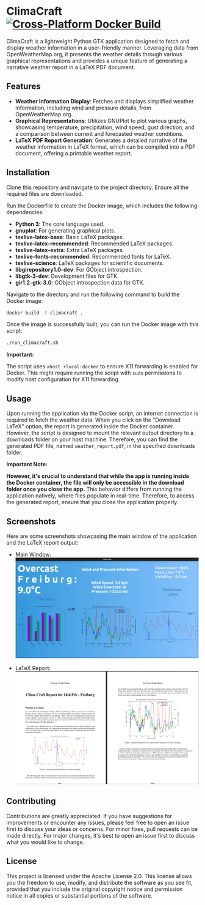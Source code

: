 # ClimaCraft [![Cross-Platform Docker Build](https://github.com/ashdriod/ClimaCraft/actions/workflows/main.yml/badge.svg)](https://github.com/ashdriod/ClimaCraft/actions/workflows/main.yml)

ClimaCraft is a lightweight Python GTK application designed to fetch and display weather information in a user-friendly manner. Leveraging data from OpenWeatherMap.org, it presents the weather details through various graphical representations and provides a unique feature of generating a narrative weather report in a LaTeX PDF document.

## Features

- **Weather Information Display**: Fetches and displays simplified weather information, including wind and pressure details, from OpenWeatherMap.org.
- **Graphical Representations**: Utilizes GNUPlot to plot various graphs, showcasing temperature, precipitation, wind speed, gust direction, and a comparison between current and forecasted weather conditions.
- **LaTeX PDF Report Generation**: Generates a detailed narrative of the weather information in LaTeX format, which can be compiled into a PDF document, offering a printable weather report.





## Installation

Clone this repository and navigate to the project directory. Ensure all the required files are downloaded.

Run the Dockerfile to create the Docker image, which includes the following dependencies:

- **Python 3**: The core language used.
- **gnuplot**: For generating graphical plots.
- **texlive-latex-base**: Basic LaTeX packages.
- **texlive-latex-recommended**: Recommended LaTeX packages.
- **texlive-latex-extra**: Extra LaTeX packages.
- **texlive-fonts-recommended**: Recommended fonts for LaTeX.
- **texlive-science**: LaTeX packages for scientific documents.
- **libgirepository1.0-dev**: For GObject introspection.
- **libgtk-3-dev**: Development files for GTK.
- **gir1.2-gtk-3.0**: GObject introspection data for GTK.

Navigate to the directory and run the following command to build the Docker image:

```bash
docker build -t climacraft .
```

Once the image is successfully built, you can run the Docker image with this script:

```bash
./run_climacraft.sh
```

**Important:**

The script uses `xhost +local:docker` to ensure X11 forwarding is enabled for Docker. This might require running the script with `sudo` permissions to modify host configuration for X11 forwarding.


## Usage

Upon running the application via the Docker script, an internet connection is required to fetch the weather data. When you click on the "Download LaTeX" option, the report is generated inside the Docker container. However, the script is designed to mount the relevant output directory to a downloads folder on your host machine. Therefore, you can find the generated PDF file, named `weather_report.pdf`, in the specified downloads folder.

**Important Note:**

**However, it's crucial to understand that while the app is running inside the Docker container, the file will only be accessible in the download folder once you close the app.** This behavior differs from running the application natively, where files populate in real-time. Therefore, to access the generated report, ensure that you close the application properly.



## Screenshots

Here are some screenshots showcasing the main window of the application and the LaTeX report output:

- Main Window:
  ![Main Window](data/Screenshots/Mainwindow.png)

- LaTeX Report:
  ![LaTeX Report](data/Screenshots/Latexreport.png)

## Contributing

Contributions are greatly appreciated. If you have suggestions for improvements or encounter any issues, please feel free to open an issue first to discuss your ideas or concerns. For minor fixes, pull requests can be made directly. For major changes, it's best to open an issue first to discuss what you would like to change.

## License

This project is licensed under the Apache License 2.0. This license allows you the freedom to use, modify, and distribute the software as you see fit, provided that you include the original copyright notice and permission notice in all copies or substantial portions of the software.
